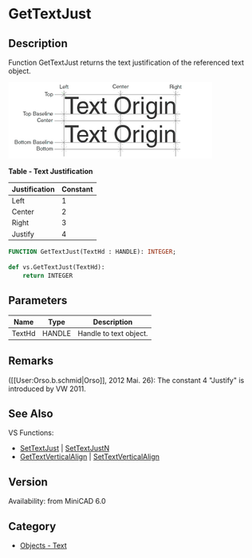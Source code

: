 # GetTextJust

## Description
Function GetTextJust returns the text justification of the referenced text object.


![Text Locus](files/Textlocus.gif)

**Table - Text Justification**

| Justification | Constant |
|---------------|----------|
| Left          | 1        |
| Center        | 2        |
| Right         | 3        |
| Justify       | 4        |

```pascal
FUNCTION GetTextJust(TextHd : HANDLE): INTEGER;
```

```python
def vs.GetTextJust(TextHd):
    return INTEGER
```

## Parameters
|Name|Type|Description|
|---|---|---|
|TextHd|HANDLE|Handle to text object.|

## Remarks
([[User:Orso.b.schmid|Orso]], 2012 Mai. 26): The constant 4 "Justify" is introduced by VW 2011.

## See Also
VS Functions:
* [SetTextJust](SetTextJust.md) | [SetTextJustN](SetTextJustN.md) 
* [GetTextVerticalAlign](GetTextVerticalAlign.md) | [SetTextVerticalAlign](SetTextVerticalAlign.md)

## Version
Availability: from MiniCAD 6.0

## Category
* [Objects - Text](../Categories/Objects%20-%20Text.md)
